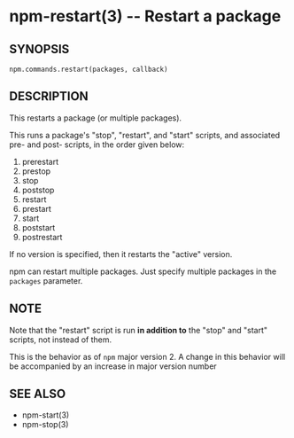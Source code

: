 npm-restart(3) -- Restart a package
===================================










































































<extoc></extoc>

## SYNOPSIS

    npm.commands.restart(packages, callback)

## DESCRIPTION

This restarts a package (or multiple packages).

This runs a package's "stop", "restart", and "start" scripts, and associated
pre- and post- scripts, in the order given below:

1. prerestart
2. prestop
3. stop
4. poststop
5. restart
6. prestart
7. start
8. poststart
9. postrestart

If no version is specified, then it restarts the "active" version.

npm can restart multiple packages. Just specify multiple packages in
the `packages` parameter.

## NOTE

Note that the "restart" script is run **in addition to** the "stop"
and "start" scripts, not instead of them.

This is the behavior as of `npm` major version 2.  A change in this
behavior will be accompanied by an increase in major version number

## SEE ALSO

* npm-start(3)
* npm-stop(3)
